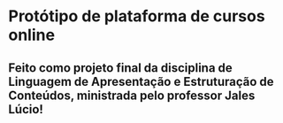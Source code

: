 # Protótipo de plataforma de cursos online

## Feito como projeto final da disciplina de Linguagem de Apresentação e Estruturação de Conteúdos, ministrada pelo professor Jales Lúcio!
